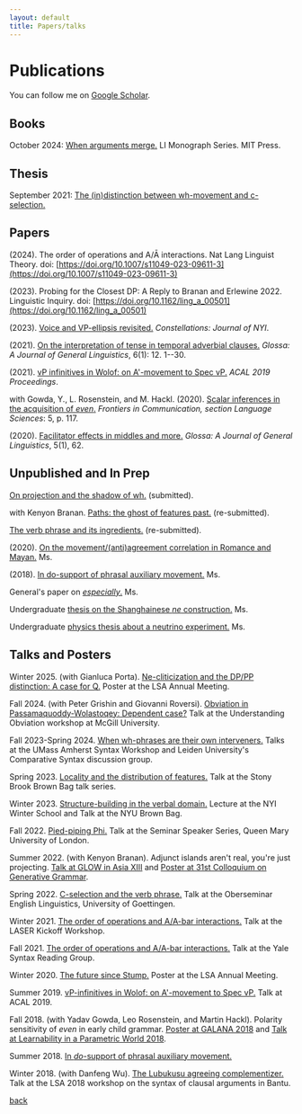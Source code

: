 ```yaml
---
layout: default
title: Papers/talks
---
```


# Publications

You can follow me on [Google Scholar](https://scholar.google.com/citations?user=IEMJXa4AAAAJ&hl=en). 

## Books

October 2024: [When arguments merge.](https://mitpress.mit.edu/9780262549103/when-arguments-merge/) LI Monograph Series. MIT Press.

## Thesis

September 2021: [The (in)distinction between wh-movement and c-selection.](https://ling.auf.net/lingbuzz/006168)

## Papers

   (2024). The order of operations and A/Ā interactions. Nat Lang Linguist Theory. doi: [https://doi.org/10.1007/s11049-023-09611-3](https://doi.org/10.1007/s11049-023-09611-3)

   (2023). Probing for the Closest DP: A Reply to Branan and Erlewine 2022. Linguistic Inquiry. doi: [https://doi.org/10.1162/ling_a_00501](https://doi.org/10.1162/ling_a_00501)

   (2023). [Voice and VP-ellipsis revisited.](https://www.nyiconstellations.org) *Constellations: Journal of NYI*.  

   (2021). [On the interpretation of tense in temporal adverbial clauses.](http://doi.org/10.5334/gjgl.1429) *Glossa: A Journal of General Linguistics*, 6(1): 12. 1--30.  

   (2021). [vP infinitives in Wolof: on A'-movement to Spec vP.](https://ling.auf.net/lingbuzz/005352) *ACAL 2019 Proceedings*.

   with Gowda, Y., L. Rosenstein, and M. Hackl. (2020). [Scalar inferences in the acquisition of *even*.](https://doi.org/10.3389/fcomm.2020.593634) *Frontiers in Communication, section Language Sciences*: 5, p. 117.  

   (2020). [Facilitator effects in middles and more.](http://doi.org/10.5334/gjgl.990) *Glossa: A Journal of General Linguistics*, 5(1), 62.


 
## Unpublished and In Prep

   [On projection and the shadow of wh.]({{site.url}}/papers/projection_cyclicity_newman24.pdf) (submitted).
   
   with Kenyon Branan. [Paths: the ghost of features past.]({{site.url}}/papers/paths_resubmission.pdf) (re-submitted).

   [The verb phrase and its ingredients.]({{site.url}}/papers/arg_struc_new.pdf) (re-submitted).

   (2020). [On the movement/(anti)agreement correlation in Romance and Mayan.](https://ling.auf.net/lingbuzz/005375) Ms.

   (2018). [In do-support of phrasal auxiliary movement.]({{site.url}}/papers/E2P2-2.pdf) Ms.

   General's paper on [*especially*.]({{site.url}}/papers/EliseNewmanGP.pdf) Ms.

   Undergraduate [thesis on the Shanghainese *ne* construction.]({{site.url}}/papers/918fin.pdf) Ms.

   Undergraduate [physics thesis about a neutrino experiment.]({{site.url}}/papers/elisesthesis.pdf) Ms.


## Talks and Posters

   Winter 2025. (with Gianluca Porta). [Ne-cliticization and the DP/PP distinction: A case for Q.]({{site.url}}/handouts/LSA2025_ne_cl_of_PPs.pdf) Poster at the LSA Annual Meeting.

   Fall 2024. (with Peter Grishin and Giovanni Roversi). [Obviation in Passamaquoddy-Wolastoqey: Dependent case?]({{site.url}}/handouts/Obviation_workshop_handout-2.pdf) Talk at the Understanding Obviation workshop at McGill University.

   Fall 2023-Spring 2024. [When wh-phrases are their own interveners.]({{site.url}}/handouts/keenan_comrie_cyclicity.pdf) Talks at the UMass Amherst Syntax Workshop and Leiden University's Comparative Syntax discussion group.

   Spring 2023. [Locality and the distribution of features.]({{site.url}}/handouts/SB_Brown_Bag.pdf) Talk at the Stony Brook Brown Bag talk series.

   Winter 2023. [Structure-building in the verbal domain.]({{site.url}}/handouts/newman_brown_bag.pdf) Lecture at the NYI Winter School and Talk at the NYU Brown Bag. 

   Fall 2022. [Pied-piping Phi.]({{site.url}}/handouts/QM_talk.pdf) Talk at the Seminar Speaker Series, Queen Mary University of London.

   Summer 2022. (with Kenyon Branan). Adjunct islands aren't real, you're just projecting. [Talk at GLOW in Asia XIII]({{site.url}}/handouts/GIA-handout-PUBLIC.pdf) and [Poster at 31st Colloquium on Generative Grammar]({{site.url}}/handouts/project-poster.pdf).

   Spring 2022. [C-selection and the verb phrase.]({{site.url}}/handouts/goettingen.pdf) Talk at the Oberseminar English Linguistics, University of Goettingen.

   Winter 2021. [The order of operations and A/A-bar interactions.]({{site.url}}/handouts/laser_kickoff_elise.pdf) Talk at the LASER Kickoff Workshop.

   Fall 2021. [The order of operations and A/A-bar interactions.]({{site.url}}/handouts/newman_yale_talk.pdf) Talk at the Yale Syntax Reading Group.

   Winter 2020. [The future since Stump.]({{site.url}}/handouts/LSAposter.pdf) Poster at the LSA Annual Meeting.

   Summer 2019. [vP-infinitives in Wolof: on A'-movement to Spec vP.]({{site.url}}/handouts/ACAL2019.pdf) Talk at ACAL 2019.

   Fall 2018. (with Yadav Gowda, Leo Rosenstein, and Martin Hackl). Polarity sensitivity of *even* in early child grammar. [Poster at GALANA 2018]({{site.url}}/handouts/GALANA_poster.pdf) and [Talk at Learnability in a Parametric World 2018]({{site.url}}/handouts/parametric.pdf).

   Summer 2018. [In *do*-support of phrasal auxiliary movement.]({{site.url}}/handouts/olinco_handout.pdf)

   Winter 2018. (with Danfeng Wu). [The Lubukusu agreeing complementizer.]({{site.url}}/handouts/LSAhandout18.pdf) Talk at the LSA 2018 workshop on the syntax of clausal arguments in Bantu.


[back]({{site.url}})
